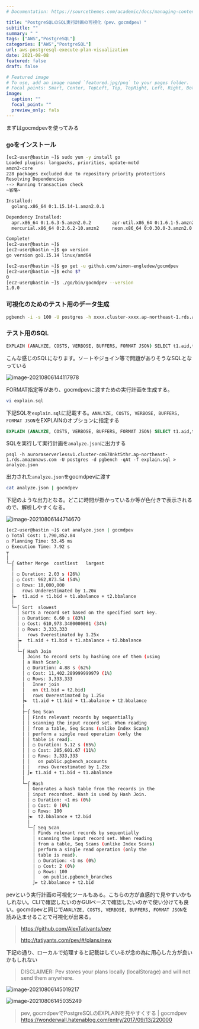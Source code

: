 ```yaml
---
# Documentation: https://sourcethemes.com/academic/docs/managing-content/

title: "PostgreSQLのSQL実行計画の可視化（pev、gocmdpev）"
subtitle: ""
summary: " "
tags: ["AWS","PostgreSQL"]
categories: ["AWS","PostgreSQL"]
url: aws-postgresql-execute-plan-visualization
date: 2021-08-08
featured: false
draft: false

# Featured image
# To use, add an image named `featured.jpg/png` to your pages folder.
# Focal points: Smart, Center, TopLeft, Top, TopRight, Left, Right, BottomLeft, Bottom, BottomRight.
image:
  caption: ""
  focal_point: ""
  preview_only: fals
---
```


まずはgocmdpevを使ってみる

### goをインストール

```sh
[ec2-user@bastin ~]$ sudo yum -y install go
Loaded plugins: langpacks, priorities, update-motd
amzn2-core                                                                                                                                                                                        | 3.7 kB  00:00:00     
228 packages excluded due to repository priority protections
Resolving Dependencies
--> Running transaction check
~省略~

Installed:
  golang.x86_64 0:1.15.14-1.amzn2.0.1                                                                                                                                                                                    

Dependency Installed:
  apr.x86_64 0:1.6.3-5.amzn2.0.2        apr-util.x86_64 0:1.6.1-5.amzn2.0.2     apr-util-bdb.x86_64 0:1.6.1-5.amzn2.0.2     golang-bin.x86_64 0:1.15.14-1.amzn2.0.1     golang-src.noarch 0:1.15.14-1.amzn2.0.1         
  mercurial.x86_64 0:2.6.2-10.amzn2     neon.x86_64 0:0.30.0-3.amzn2.0.2        pakchois.x86_64 0:0.4-10.amzn2.0.2          subversion.x86_64 0:1.7.14-16.amzn2.0.1     subversion-libs.x86_64 0:1.7.14-16.amzn2.0.1    

Complete!
[ec2-user@bastin ~]$ 
[ec2-user@bastin ~]$ go version
go version go1.15.14 linux/amd64
```

```sh
[ec2-user@bastin ~]$ go get -u github.com/simon-engledew/gocmdpev
[ec2-user@bastin ~]$ echo $?
0
[ec2-user@bastin ~]$ ./go/bin/gocmdpev --version
1.0.0
```

### 可視化のためのテスト用のデータ生成

```sh
pgbench -i -s 100 -U postgres -h xxxx.cluster-xxxx.ap-northeast-1.rds.amazonaws.com pgbench
```

### テスト用のSQL

```sh
EXPLAIN (ANALYZE, COSTS, VERBOSE, BUFFERS, FORMAT JSON) SELECT t1.aid,t1.bid,t1.abalance,t2.bbalance FROM pgbench_accounts t1, pgbench_branches t2 where t1.bid=t2.bid ORDER BY t1.abalance DESC;
```

こんな感じのSQLになります。ソートやジョイン等で問題がありそうなSQLとなっている

![image-20210806144117978](image-20210806144117978.png)

FORMAT指定等があり、gocmdpevに渡すための実行計画を生成する。

```sh
vi explain.sql
```

下記SQLを`explain.sql`に記載する。`ANALYZE, COSTS, VERBOSE, BUFFERS, FORMAT JSON`をEXPLAINのオプションに指定する

```sql
EXPLAIN (ANALYZE, COSTS, VERBOSE, BUFFERS, FORMAT JSON) SELECT t1.aid,t1.bid,t1.abalance,t2.bbalance FROM pgbench_accounts t1, pgbench_branches t2 where t1.bid=t2.bid ORDER BY t1.abalance DESC;
```

SQLを実行して実行計画を`analyze.json`に出力する

```
psql -h auroraserverlessv1.cluster-cm678nkt5thr.ap-northeast-1.rds.amazonaws.com -U postgres -d pgbench -qAt -f explain.sql > analyze.json
```

出力された`analyze.json`をgocmdpevに渡す

```sh
cat analyze.json | gocmdpev
```

下記のような出力となる。どこに時間が掛かっているか等が色付きで表示されるので、解析しやすくなる。

![image-20210806144714670](image-20210806144714670.png)

```sh
[ec2-user@bastin ~]$ cat analyze.json | gocmdpev
○ Total Cost: 1,790,852.84
○ Planning Time: 53.45 ms
○ Execution Time: 7.92 s
┬
│
└─⌠ Gather Merge  costliest   largest 
  │ 
  │ ○ Duration: 2.03 s (26%)
  │ ○ Cost: 962,873.54 (54%)
  │ ○ Rows: 10,000,000
  │   rows Underestimated by 1.20x
  ├►  t1.aid + t1.bid + t1.abalance + t2.bbalance
  │
  └─⌠ Sort  slowest 
    │ Sorts a record set based on the specified sort key.
    │ ○ Duration: 6.60 s (83%)
    │ ○ Cost: 610,973.3400000001 (34%)
    │ ○ Rows: 3,333,333
    │   rows Overestimated by 1.25x
    ├►  t1.aid + t1.bid + t1.abalance + t2.bbalance
    │
    └─⌠ Hash Join 
      │ Joins to record sets by hashing one of them (using
      │ a Hash Scan).
      │ ○ Duration: 4.88 s (62%)
      │ ○ Cost: 11,402.289999999979 (1%)
      │ ○ Rows: 3,333,333
      │   Inner join
      │   on (t1.bid = t2.bid)
      │   rows Overestimated by 1.25x
      ├►  t1.aid + t1.bid + t1.abalance + t2.bbalance
      │
      ├─⌠ Seq Scan 
      │ │ Finds relevant records by sequentially
      │ │ scanning the input record set. When reading
      │ │ from a table, Seq Scans (unlike Index Scans)
      │ │ perform a single read operation (only the
      │ │ table is read).
      │ │ ○ Duration: 5.12 s (65%)
      │ │ ○ Cost: 205,601.67 (11%)
      │ │ ○ Rows: 3,333,333
      │ │   on public.pgbench_accounts
      │ │   rows Overestimated by 1.25x
      │ ⌡► t1.aid + t1.bid + t1.abalance
      │
      └─⌠ Hash 
        │ Generates a hash table from the records in the
        │ input recordset. Hash is used by Hash Join.
        │ ○ Duration: <1 ms (0%)
        │ ○ Cost: 0 (0%)
        │ ○ Rows: 100
        ├►  t2.bbalance + t2.bid
        │
        └─⌠ Seq Scan 
          │ Finds relevant records by sequentially
          │ scanning the input record set. When reading
          │ from a table, Seq Scans (unlike Index Scans)
          │ perform a single read operation (only the
          │ table is read).
          │ ○ Duration: <1 ms (0%)
          │ ○ Cost: 2 (0%)
          │ ○ Rows: 100
          │   on public.pgbench_branches
          ⌡► t2.bbalance + t2.bid

```

pevという実行計画の可視化ツールもある。こちらの方が直感的で見やすいかもしれない。CLIで確認したいのかGUIベースで確認したいのかで使い分けても良い。gocmdpevと同じで`ANALYZE, COSTS, VERBOSE, BUFFERS, FORMAT JSON`を読み込ませることで可視化が出来る。

> https://github.com/AlexTatiyants/pev
>
> http://tatiyants.com/pev/#/plans/new

下記の通り、ローカルで処理すると記載はしているが念の為に用心した方が良いかもしれない

> DISCLAIMER: Pev stores your plans locally (localStorage) and will not send them anywhere.

![image-20210806145019217](image-20210806145019217.png)

![image-20210806145035249](image-20210806145035249.png)

> pev, gocmdpevでPostgreSQLのEXPLAINを見やすくする | gocmdpev https://wonderwall.hatenablog.com/entry/2017/09/13/220000